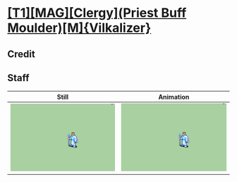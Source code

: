 # [\[T1\]\[MAG\]\[Clergy\]\(Priest Buff Moulder\)\[M\]{Vilkalizer}](../)

## Credit


	
## Staff

| Still | Animation |
| :---: | :-------: |
| ![Staff still](./Staff_000.png) | ![Staff animation](./Staff.gif) |
